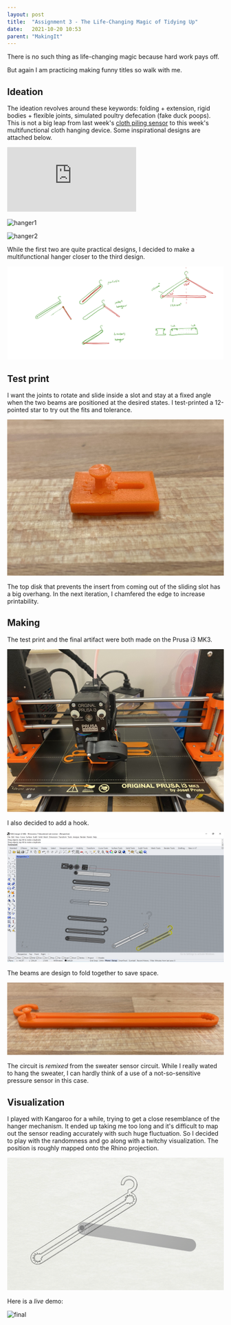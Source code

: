 ```yaml
---
layout: post
title:  "Assignment 3 - The Life-Changing Magic of Tidying Up"
date:   2021-10-20 10:53
parent: "MakingIt"
---
```

There is no such thing as life-changing magic because hard work pays off.

But again I am practicing making funny titles so walk with me. 

## Ideation

The ideation revolves around these keywords: folding + extension, rigid bodies + flexible joints, simulated poultry defecation (fake duck poops). This is not a big leap from last week's [cloth piling sensor](https://danlil666.github.io/2021/10/14/assignment-2-3-body-problem.html) to this week's multifunctional cloth hanging device. Some inspirational designs are attached below.

![hanger0](https://competition.adesignaward.com/designersorg-heroimage.php?ID=77247&N=0)

![hanger1](https://m.media-amazon.com/images/I/51lmEYXuTtL._AC_SL1001_.jpg)

![hanger2](https://i.pinimg.com/originals/52/9b/26/529b26c5099384da5c741685e29ce7f5.jpg)

While the first two are quite practical designs, I decided to make a multifunctional hanger closer to the third design.

![sketch](../files/project3/project3_sketch.jpg)

## Test print

I want the joints to rotate and slide inside a slot and stay at a fixed angle when the two beams are positioned at the desired states. I test-printed a 12-pointed star to try out the fits and tolerance.

![testprint](../files/project3/project3_test.jpg)

The top disk that prevents the insert from coming out of the sliding slot has a big overhang. In the next iteration, I chamfered the edge to increase printability.

## Making

The test print and the final artifact were both made on the Prusa i3 MK3.

![prusa](../files/project3/project3_printing.jpg)

I also decided to add a hook.

![models](../files/project3/project3_rhino.PNG)

The beams are design to fold together to save space.

![finalhanger](../files/project3/project3_hanger.jpg)

The circuit is *remixed* from the sweater sensor circuit. While I really wated to hang the sweater, I can hardly think of a use of a not-so-sensitive pressure sensor in this case.

## Visualization

I played with Kangaroo for a while, trying to get a close resemblance of the hanger mechanism. It ended up taking me too long and it's difficult to map out the sensor reading accurately with such huge fluctuation. So I decided to play with the randomness and go along with a twitchy visualization. The position is roughly mapped onto the Rhino projection.

![visual](../files/project3/project3_viz.PNG)

Here is a *live* demo:

![final](../files/project3/project3_demo.gif)

